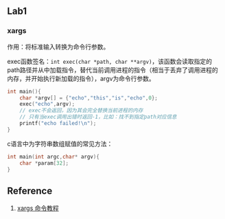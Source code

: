 ## Lab1

### xargs

作用：将标准输入转换为命令行参数。

exec函数签名：`int exec(char *path, char **argv)`，该函数会读取指定的path路径并从中加载指令，替代当前调用进程的指令（相当于丢弃了调用进程的内存，并开始执行新加载的指令），argv为命令行参数。

```c
int main(){
    char *argv[] = {"echo","this","is","echo",0};
    exec("echo",argv);
    // exec不会返回，因为其会完全替换当前进程的内存
    // 只有当exec调用出错时返回-1，比如：找不到指定path对应信息
    printf("echo failed!\n");
}
```

c语言中为字符串数组赋值的常见方法：
```c
int main(int argc,char* argv){
    char *param[32];
}
```

## Reference

1. [xargs 命令教程](https://www.ruanyifeng.com/blog/2019/08/xargs-tutorial.html)
